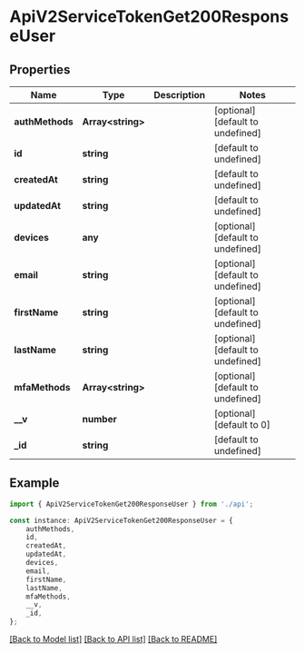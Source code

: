 # ApiV2ServiceTokenGet200ResponseUser


## Properties

Name | Type | Description | Notes
------------ | ------------- | ------------- | -------------
**authMethods** | **Array&lt;string&gt;** |  | [optional] [default to undefined]
**id** | **string** |  | [default to undefined]
**createdAt** | **string** |  | [default to undefined]
**updatedAt** | **string** |  | [default to undefined]
**devices** | **any** |  | [optional] [default to undefined]
**email** | **string** |  | [optional] [default to undefined]
**firstName** | **string** |  | [optional] [default to undefined]
**lastName** | **string** |  | [optional] [default to undefined]
**mfaMethods** | **Array&lt;string&gt;** |  | [optional] [default to undefined]
**__v** | **number** |  | [optional] [default to 0]
**_id** | **string** |  | [default to undefined]

## Example

```typescript
import { ApiV2ServiceTokenGet200ResponseUser } from './api';

const instance: ApiV2ServiceTokenGet200ResponseUser = {
    authMethods,
    id,
    createdAt,
    updatedAt,
    devices,
    email,
    firstName,
    lastName,
    mfaMethods,
    __v,
    _id,
};
```

[[Back to Model list]](../README.md#documentation-for-models) [[Back to API list]](../README.md#documentation-for-api-endpoints) [[Back to README]](../README.md)
